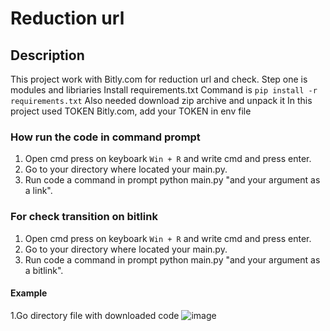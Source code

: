 # Reduction url

## Description
This project work with Bitly.com for reduction url and check.
Step one is modules and libriaries
Install requirements.txt
Command is ```pip install -r requirements.txt```
Also needed download zip archive and unpack it
In this project used TOKEN Bitly.com, add your TOKEN in env file


### How run the code in command prompt
1. Open cmd press on keyboark ```Win + R``` and write cmd and press enter.
2. Go to your directory where located your main.py.
3. Run code a command in prompt python main.py "and your argument as a link".

### For check transition on bitlink
1. Open cmd press on keyboark ```Win + R``` and write cmd and press enter.
2. Go to your directory where located your main.py.
3. Run code a command in prompt python main.py "and your argument as a bitlink".

#### Example
1.Go directory file with downloaded code
![image](https://github.com/MikhaGitHub/Bitlink-clicks/assets/157389226/b3699fe7-5656-44fd-b392-d1b87d0eb23d)
